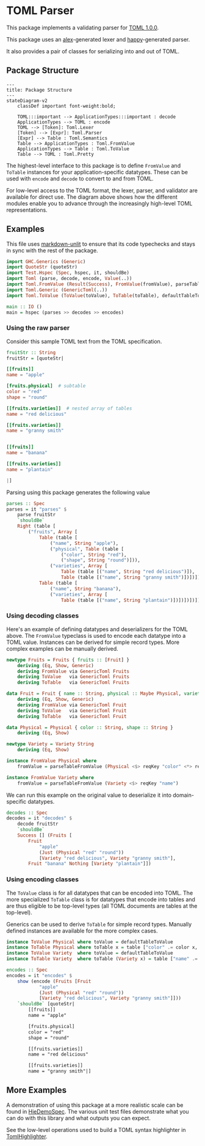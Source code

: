 # TOML Parser

This package implements a validating parser for [TOML 1.0.0](https://toml.io/en/v1.0.0).

This package uses an [alex](https://haskell-alex.readthedocs.io/en/latest/)-generated
lexer and [happy](https://haskell-happy.readthedocs.io/en/latest/)-generated parser.

It also provides a pair of classes for serializing into and out of TOML.

## Package Structure

```mermaid
---
title: Package Structure
---
stateDiagram-v2
    classDef important font-weight:bold;

    TOML:::important --> ApplicationTypes:::important : decode
    ApplicationTypes --> TOML : encode
    TOML --> [Token]: Toml.Lexer
    [Token] --> [Expr]: Toml.Parser
    [Expr] --> Table : Toml.Semantics
    Table --> ApplicationTypes : Toml.FromValue
    ApplicationTypes --> Table : Toml.ToValue
    Table --> TOML : Toml.Pretty

```

The highest-level interface to this package is to define `FromValue` and `ToTable`
instances for your application-specific datatypes. These can be used with `encode`
and `decode` to convert to and from TOML.

For low-level access to the TOML format, the lexer, parser, and validator are available
for direct use. The diagram above shows how the different modules enable you to
advance through the increasingly high-level TOML representations.

## Examples

This file uses [markdown-unlit](https://hackage.haskell.org/package/markdown-unlit)
to ensure that its code typechecks and stays in sync with the rest of the package.

```haskell
import GHC.Generics (Generic)
import QuoteStr (quoteStr)
import Test.Hspec (Spec, hspec, it, shouldBe)
import Toml (parse, decode, encode, Value(..))
import Toml.FromValue (Result(Success), FromValue(fromValue), parseTableFromValue, reqKey)
import Toml.Generic (GenericToml(..))
import Toml.ToValue (ToValue(toValue), ToTable(toTable), defaultTableToValue, table, (.=))

main :: IO ()
main = hspec (parses >> decodes >> encodes)
```

### Using the raw parser

Consider this sample TOML text from the TOML specification.

```haskell
fruitStr :: String
fruitStr = [quoteStr|
```

```toml
[[fruits]]
name = "apple"

[fruits.physical]  # subtable
color = "red"
shape = "round"

[[fruits.varieties]]  # nested array of tables
name = "red delicious"

[[fruits.varieties]]
name = "granny smith"


[[fruits]]
name = "banana"

[[fruits.varieties]]
name = "plantain"
```

```haskell
|]
```

Parsing using this package generates the following value

```haskell
parses :: Spec
parses = it "parses" $
    parse fruitStr
    `shouldBe`
    Right (table [
        ("fruits", Array [
            Table (table [
                ("name", String "apple"),
                ("physical", Table (table [
                    ("color", String "red"),
                    ("shape", String "round")])),
                ("varieties", Array [
                    Table (table [("name", String "red delicious")]),
                    Table (table [("name", String "granny smith")])])]),
            Table (table [
                ("name", String "banana"),
                ("varieties", Array [
                    Table (table [("name", String "plantain")])])])])])
```

### Using decoding classes

Here's an example of defining datatypes and deserializers for the TOML above.
The `FromValue` typeclass is used to encode each datatype into a TOML value.
Instances can be derived for simple record types. More complex examples can
be manually derived.

```haskell
newtype Fruits = Fruits { fruits :: [Fruit] }
    deriving (Eq, Show, Generic)
    deriving FromValue via GenericToml Fruits
    deriving ToValue   via GenericToml Fruits
    deriving ToTable   via GenericToml Fruits

data Fruit = Fruit { name :: String, physical :: Maybe Physical, varieties :: [Variety] }
    deriving (Eq, Show, Generic)
    deriving FromValue via GenericToml Fruit
    deriving ToValue   via GenericToml Fruit
    deriving ToTable   via GenericToml Fruit

data Physical = Physical { color :: String, shape :: String }
    deriving (Eq, Show)

newtype Variety = Variety String
    deriving (Eq, Show)

instance FromValue Physical where
    fromValue = parseTableFromValue (Physical <$> reqKey "color" <*> reqKey "shape")

instance FromValue Variety where
    fromValue = parseTableFromValue (Variety <$> reqKey "name")
```

We can run this example on the original value to deserialize it into domain-specific datatypes.

```haskell
decodes :: Spec
decodes = it "decodes" $
    decode fruitStr
    `shouldBe`
    Success [] (Fruits [
        Fruit
            "apple"
            (Just (Physical "red" "round"))
            [Variety "red delicious", Variety "granny smith"],
        Fruit "banana" Nothing [Variety "plantain"]])
```

### Using encoding classes

The `ToValue` class is for all datatypes that can be encoded into TOML.
The more specialized `ToTable` class is for datatypes that encode into
tables and are thus eligible to be top-level types (all TOML documents
are tables at the top-level).

Generics can be used to derive `ToTable` for simple record types.
Manually defined instances are available for the more complex cases.

```haskell
instance ToValue Physical where toValue = defaultTableToValue
instance ToTable Physical where toTable x = table ["color" .= color x, "shape" .= shape x]
instance ToValue Variety  where toValue = defaultTableToValue
instance ToTable Variety  where toTable (Variety x) = table ["name" .= x]

encodes :: Spec
encodes = it "encodes" $
    show (encode (Fruits [Fruit
            "apple"
            (Just (Physical "red" "round"))
            [Variety "red delicious", Variety "granny smith"]]))
    `shouldBe` [quoteStr|
        [[fruits]]
        name = "apple"

        [fruits.physical]
        color = "red"
        shape = "round"

        [[fruits.varieties]]
        name = "red delicious"

        [[fruits.varieties]]
        name = "granny smith"|]
```

## More Examples

A demonstration of using this package at a more realistic scale
can be found in [HieDemoSpec](test/HieDemoSpec.hs). The various unit
test files demonstrate what you can do with this library and what
outputs you can expect.

See the low-level operations used to build a TOML syntax highlighter
in [TomlHighlighter](test-drivers/highlighter/Main.hs).
